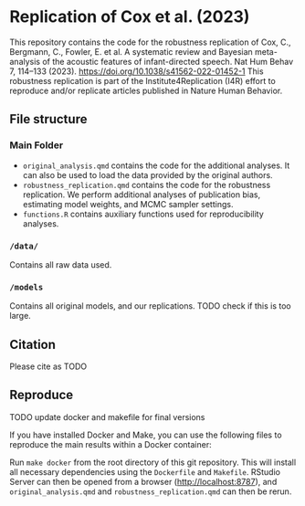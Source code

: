 # Replication of Cox et al. (2023)

This repository contains the code for the robustness replication of Cox, C., Bergmann, C., Fowler, E. et al. A systematic review and Bayesian meta-analysis of the acoustic features of infant-directed speech. Nat Hum Behav 7, 114–133 (2023). https://doi.org/10.1038/s41562-022-01452-1
This robustness replication is part of the Institute4Replication (I4R) effort to reproduce and/or replicate articles published in Nature Human Behavior. 


## File structure

### Main Folder
- `original_analysis.qmd` contains the code for the additional analyses. It can also be used to load the data provided by the original authors.
- `robustness_replication.qmd` contains the code for the robustness replication. We perform additional analyses of publication bias, estimating model weights, and MCMC sampler settings. 
- `functions.R` contains auxiliary functions used for reproducibility analyses.

### `/data/`
Contains all raw data used. 

### `/models` 
Contains all original models, and our replications. TODO check if this is too large.


## Citation

Please cite as TODO

## Reproduce
TODO update docker and makefile for final versions

If you have installed Docker and Make, you can use the following files to reproduce the main results within a Docker container:

Run `make docker` from the root directory of this git repository. This will install all necessary
dependencies using the `Dockerfile` and `Makefile`. RStudio Server can then be opened from a browser
(<http://localhost:8787>), and `original_analysis.qmd` and `robustness_replication.qmd` can then be rerun.

